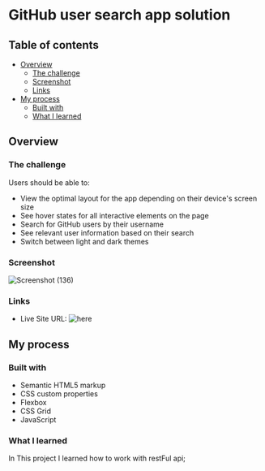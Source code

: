 # GitHub user search app solution


## Table of contents

- [Overview](#overview)
  - [The challenge](#the-challenge)
  - [Screenshot](#screenshot)
  - [Links](#links)
- [My process](#my-process)
  - [Built with](#built-with)
  - [What I learned](#what-i-learned)



## Overview

### The challenge

Users should be able to:

- View the optimal layout for the app depending on their device's screen size
- See hover states for all interactive elements on the page
- Search for GitHub users by their username
- See relevant user information based on their search
- Switch between light and dark themes


### Screenshot

![Screenshot (136)](https://github.com/AliBabaei-i/Interactive-card-details-form/assets/155062135/8bf572b0-d487-470c-a631-e5d99162344e)

### Links

- Live Site URL: ![here](!https://alibabaei-i.github.io/GitHub-user-search-app-solution)

## My process

### Built with

- Semantic HTML5 markup
- CSS custom properties
- Flexbox
- CSS Grid
- JavaScript


### What I learned

In This project I learned how to work with restFul api;

